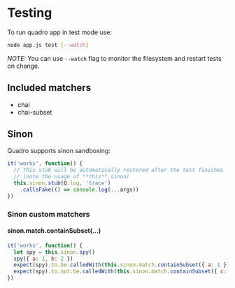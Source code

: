# Testing

To run quadro app in test mode use:

```sh
node app.js test [--watch]
```

*NOTE:* You can use `--watch` flag to monitor the filesystem and restart tests
on change.

## Included matchers

- chai
- chai-subset

## Sinon

Quadro supports sinon sandboxing:

```js
it('works', function() {
  // This stub will be automatically restored after the test finishes
  // (note the usage of **this**.sinon)
  this.sinon.stub(Q.log, 'trace')
    .callsFake(() => console.log(...args))
})
```

### Sinon custom matchers

#### sinon.match.containSubset(...)

```js
it('works', function() {
  let spy = this.sinon.spy()
  spy({ a: 1, b: 2 })
  expect(spy).to.be.calledWith(this.sinon.match.containSubset({ a: 1 }))
  expect(spy).to.not.be.calledWith(this.sinon.match.containSubset({ c: 3 }))
})
```
